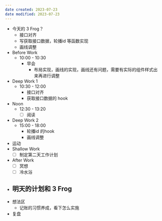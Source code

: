 ```yaml
---
date created: 2023-07-23 
date modified: 2023-07-23
---
```

- 今天的 3 Frog？
	- 接口对齐
	- 写获取接口数据，轮播id 等函数实现
	- 画线调整
- Before Work
	- 10:00 - 10:30
		- 早会
			- 布局实现，画线的实现，画线还有问题，需要有实际的组件样式出来再进行调整
- Deep Work 1
	- 10:30 - 12:00
		- 接口对齐
		- 获取接口数据的 hook
- Noon
	- 12:30 - 13:20
		- [ ] 阅读
- Deep Work 2
	- 15:00 - 18:00
		- 轮播id 的hook
		- 画线调整
- 运动
- Shallow Work
	- [ ] 制定第二天工作计划
- After Work
	- [ ] 冥想
	- [ ] 冷水浴
- 明天的计划和 3 Frog
	- 
- 想法区
	- 记账的习惯养成，看下怎么实施
- 复盘
